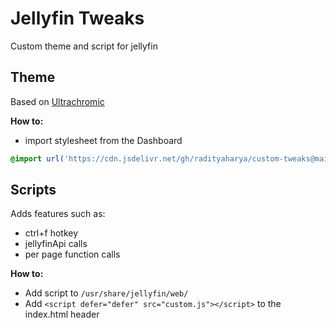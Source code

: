 
# Jellyfin Tweaks

Custom theme and script for jellyfin

## Theme
Based on [Ultrachromic](https://github.com/CTalvio/Ultrachromic)


**How to:**
- import stylesheet from the Dashboard
```css
@import url('https://cdn.jsdelivr.net/gh/radityaharya/custom-tweaks@main/jellyfin/theme.css');
```

## Scripts
Adds features such as:
- ctrl+f hotkey
- jellyfinApi calls
- per page function calls

**How to:**
- Add script to ```/usr/share/jellyfin/web/```
- Add ```<script defer="defer" src="custom.js"></script>``` to the index.html header


